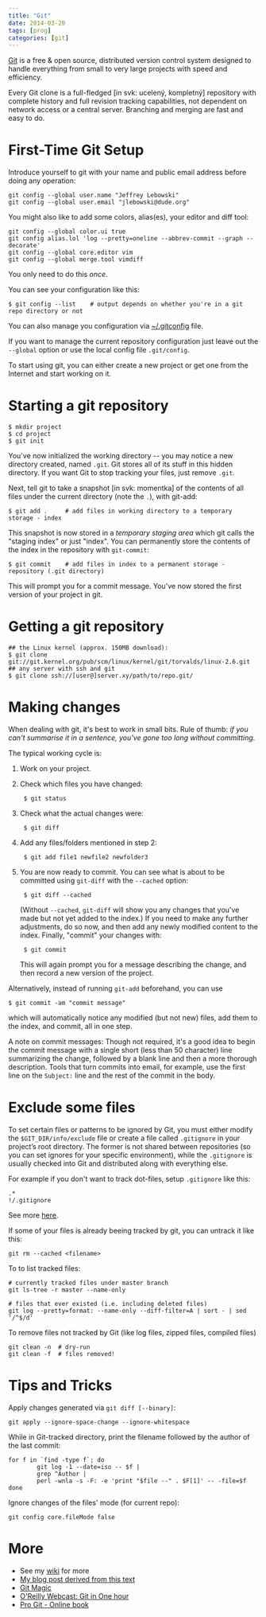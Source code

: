 ```yaml
---
title: "Git"
date: 2014-03-20
tags: [prog]
categories: [git]
---
```


[Git](http://git-scm.com/) is a free & open source, distributed version control system designed to handle everything from small to very large projects with speed and efficiency.

Every Git clone is a full-fledged [in svk: ucelený, kompletný] repository with complete history and full revision tracking capabilities, not dependent on network access or a central server. Branching and merging are fast and easy to do.

First-Time Git Setup
====================

Introduce yourself to git with your name and public email address before doing any operation:

    git config --global user.name "Jeffrey Lebowski"
    git config --global user.email "jlebowski@dude.org"

You might also like to add some colors, alias(es), your editor and diff tool:

    git config --global color.ui true
    git config alias.lol 'log --pretty=oneline --abbrev-commit --graph --decorate'
    git config --global core.editor vim
    git config --global merge.tool vimdiff

You only need to do this *once*.

You can see your configuration like this:

    $ git config --list    # output depends on whether you're in a git repo directory or not

You can also manage you configuration via [~/.gitconfig](https://github.com/jreisinger/dotfiles/blob/master/.gitconfig) file.

If you want to manage the current repository configuration just leave out the `--global` option or use the local config file `.git/config`.

To start using git, you can either create a new project or get one from the Internet and start working on it.

Starting a git repository
=========================

    $ mkdir project
    $ cd project
    $ git init

You've now initialized the working directory -- you may notice a new directory created, named `.git`. Git stores all of its stuff in this hidden directory. If you want Git to stop tracking your files, just remove `.git`.

Next, tell git to take a snapshot [in svk: momentka] of the contents of all files under the current directory (note the `.`), with git-add:

    $ git add .     # add files in working directory to a temporary storage - index

This snapshot is now stored in a *temporary staging area* which git calls the "staging index" or just "index". You can permanently store the contents of the index in the repository with `git-commit`:

    $ git commit    # add files in index to a permanent storage - repository (.git directory)

This will prompt you for a commit message. You've now stored the first version of your project in git.

Getting a git repository
========================

    ## the Linux kernel (approx. 150MB download):
    $ git clone git://git.kernel.org/pub/scm/linux/kernel/git/torvalds/linux-2.6.git
    ## any server with ssh and git
    $ git clone ssh://[user@]server.xy/path/to/repo.git/

Making changes
==============

When dealing with git, it's best to work in small bits. Rule of thumb: *if you can't summarise it in a sentence, you've gone too long without committing*.

The typical working cycle is:

1. Work on your project.
2. Check which files you have changed:

        $ git status

3. Check what the actual changes were:

        $ git diff

4. Add any files/folders mentioned in step 2:

        $ git add file1 newfile2 newfolder3

5. You are now ready to commit. You can see what is about to be committed using `git-diff` with the `--cached` option:

        $ git diff --cached

    (Without `--cached`, `git-diff` will show you any changes that you've made but not yet added to the index.) If you need to make any further adjustments, do so now, and then add any newly modified content to the index. Finally, "commit" your changes with:

        $ git commit

    This will again prompt you for a message describing the change, and then record a new version of the project.

Alternatively, instead of running `git-add` beforehand, you can use

    $ git commit -am "commit message"

which will automatically notice any modified (but not new) files, add them to the index, and commit, all in one step.

A note on commit messages: Though not required, it's a good idea to begin the commit message with a single short (less than 50 character) line summarizing the change, followed by a blank line and then a more thorough description. Tools that turn commits into email, for example, use the first line on the `Subject:` line and the rest of the commit in the body.

Exclude some files
==================

To set certain files or patterns to be ignored by Git, you must either modify the `$GIT_DIR/info/exclude` file or create a file called `.gitignore` in your project’s root directory. The former is not shared between repositories (so you can set ignores for your specific environment), while the `.gitignore` is usually checked into Git and distributed along with everything else.

For example if you don't want to track dot-files, setup `.gitignore` like this:

    .*
    !/.gitignore

See more [here](http://github.com/guides/ignore-for-git).

If some of your files is already beeing tracked by git, you can untrack it like this:

    git rm --cached <filename>

To to list tracked files:

    # currently tracked files under master branch
    git ls-tree -r master --name-only

    # files that ever existed (i.e. including deleted files)
    git log --pretty=format: --name-only --diff-filter=A | sort - | sed '/^$/d'

To remove files not tracked by Git (like log files, zipped files, compiled files)

    git clean -n  # dry-run
    git clean -f  # files removed!

Tips and Tricks
===============

Apply changes generated via `git diff [--binary]`:

    git apply --ignore-space-change --ignore-whitespace

While in Git-tracked directory, print the filename followed by the author of the last commit:

    for f in `find -type f`; do
            git log -1 --date=iso -- $f |
            grep ^Author |
            perl -wnla -s -F: -e 'print "$file --" . $F[1]' -- -file=$f
    done

Ignore changes of the files' mode (for current repo):

    git config core.fileMode false

More
====

* See my [wiki](http://wiki.reisinge.net/Git) for more
* [My blog post derived from this text](http://jreisinger.blogspot.sk/2014/01/simple-source-code-management-with-git.html)
* [Git Magic](http://www-cs-students.stanford.edu/~blynn/gitmagic/)
* [O'Reilly Webcast: Git in One hour](http://www.youtube.com/watch?v=OFkgSjRnay4)
* [Pro Git - Online book](http://progit.org/book/)
